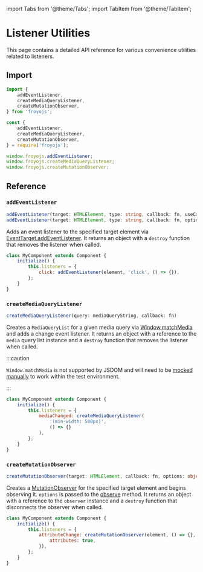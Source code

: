 import Tabs from '@theme/Tabs';
import TabItem from '@theme/TabItem';

# Listener Utilities

This page contains a detailed API reference for various convenience utilities related to listeners.

## Import

<Tabs>
<TabItem value="es6" label="ES6" default>

```js
import {
    addEventListener,
    createMediaQueryListener,
    createMutationObserver,
} from 'froyojs';
```

</TabItem>
<TabItem value="commonjs" label="CommonJS">

```js
const {
    addEventListener,
    createMediaQueryListener,
    createMutationObserver,
} = require('froyojs');
```

</TabItem>
<TabItem value="browser" label="Browser (CDN)">

```js
window.froyojs.addEventListener;
window.froyojs.createMediaQueryListener;
window.froyojs.createMutationObserver;
```

</TabItem>
</Tabs>

## Reference

### `addEventListener`

```ts
addEventListener(target: HTMLElement, type: string, callback: fn, useCapture: boolean)
addEventListener(target: HTMLElement, type: string, callback: fn, options: object)
```

Adds an event listener to the specified target element via [EventTarget.addEventListener](https://developer.mozilla.org/en-US/docs/Web/API/EventTarget/addEventListener). It returns an object with a `destroy` function that removes the listener when called.

```js
class MyComponent extends Component {
    initialize() {
        this.listeners = {
            click: addEventListener(element, 'click', () => {}),
        };
    }
}
```

### `createMediaQueryListener`

```ts
createMediaQueryListener(query: mediaQueryString, callback: fn)
```

Creates a `MediaQueryList` for a given media query via [Window.matchMedia](https://developer.mozilla.org/en-US/docs/Web/API/Window/matchMedia) and adds a change event listener. It returns an object with a reference to the `media` query list instance and a `destroy` function that removes the listener when called.

:::caution

`Window.matchMedia` is not supported by JSDOM and will need to be [mocked manually](https://jestjs.io/docs/26.x/manual-mocks#mocking-methods-which-are-not-implemented-in-jsdom) to work within the test environment.

:::

```js
class MyComponent extends Component {
    initialize() {
        this.listeners = {
            mediaChanged: createMediaQueryListener(
                '(min-width: 500px)',
                () => {}
            ),
        };
    }
}
```

### `createMutationObserver`

```ts
createMutationObserver(target: HTMLElement, callback: fn, options: object)
```

Creates a [MutationObserver](https://developer.mozilla.org/en-US/docs/Web/API/MutationObserver) for the specified target element and begins observing it. `options` is passed to the [observe](https://developer.mozilla.org/en-US/docs/Web/API/MutationObserver/observe) method. It returns an object with a reference to the `observer` instance and a `destroy` function that disconnects the observer when called.

```js
class MyComponent extends Component {
    initialize() {
        this.listeners = {
            attributeChange: createMutationObserver(element, () => {}, {
                attributes: true,
            }),
        };
    }
}
```
